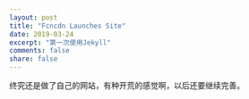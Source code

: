 ```yaml
---
layout: post
title: "Fcncdn Launches Site"
date: 2019-03-24
excerpt: "第一次使用Jekyll"
comments: false
share: false
---
```


终究还是做了自己的网站，有种开荒的感觉啊，以后还要继续完善。
